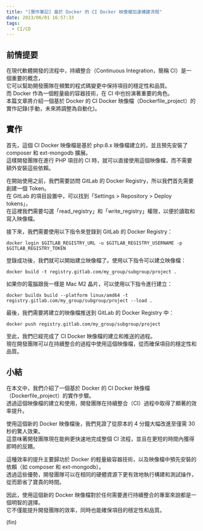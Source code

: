```yaml
---
title: "[實作筆記] 基於 Docker 的 CI Docker 映像檔加速構建流程"
date: 2023/06/01 16:57:33
tags:
  - CI/CD
---
```


## 前情提要

在現代軟體開發的流程中，持續整合（Continuous Integration，簡稱 CI）是一個重要的概念，  
它可以幫助開發團隊在頻繁的程式碼變更中保持項目的穩定性和品質。  
而 Docker 作為一個輕量級的容器技術，在 CI 中也扮演著重要的角色。  
本篇文章將介紹一個基於 Docker 的 CI Docker 映像檔（Dockerfile_project）的實作記錄(手動，未來將調整為自動化)。

## 實作

首先，這個 CI Docker 映像檔是基於 php:8.x 映像檔建立的，並且預先安裝了 composer 和 ext-mongodb 擴展。  
這樣開發團隊在進行 PHP 項目的 CI 時，就可以直接使用這個映像檔，而不需要額外安裝這些依賴。

在開始使用之前，我們需要訪問 GitLab 的 Docker Registry，所以我們首先需要創建一個 Token。  
在 GitLab 的項目設置中，可以找到「Settings > Repository > Deploy tokens」，  
在這裡我們需要勾選「read_registry」和「write_registry」權限，以便於讀取和寫入映像檔。

接下來，我們需要使用以下指令來登錄到 GitLab 的 Docker Registry：

```shell
docker login $GITLAB_REGISTRY_URL -u $GITLAB_REGISTRY_USERNAME -p $GITLAB_REGISTRY_TOKEN
```

登錄成功後，我們就可以開始建立映像檔了。使用以下指令可以建立映像檔：

```shell
docker build -t registry.gitlab.com/my_group/subgroup/project .
```

如果你的電腦跟我一樣是 Mac M2 晶片，可以使用以下指令進行建立：

```shell
docker buildx build --platform linux/amd64 -t registry.gitlab.com/my_group/subgroup/project --load .
```

最後，我們需要將建立的映像檔推送到 GitLab 的 Docker Registry 中：

```shell
docker push registry.gitlab.com/my_group/subgroup/project
```

至此，我們已經完成了 CI Docker 映像檔的建立和推送的過程。  
現在開發團隊可以在持續整合的過程中使用這個映像檔，從而確保項目的穩定性和品質。

## 小結

在本文中，我們介紹了一個基於 Docker 的 CI Docker 映像檔（Dockerfile_project）的實作步驟。  
透過這個映像檔的建立和使用，開發團隊在持續整合（CI）過程中取得了顯著的效率提升。

使用這個新的 Docker 映像檔後，我們見證了從原本的 4 分鐘大幅改進至僅需 30 秒的驚人效果。  
這意味著開發團隊現在能夠更快速地完成整個 CI 流程，並且在更短的時間內獲得即時的反饋。

這種效率的提升主要歸功於 Docker 的輕量級容器技術，以及映像檔中預先安裝的依賴（如 composer 和 ext-mongodb）。  
透過這些優勢，開發團隊可以在相同的硬體資源下更有效地執行構建和測試操作，從而節省了寶貴的時間。

因此，使用這個新的 Docker 映像檔對於任何需要進行持續整合的專案來說都是一個明智的選擇。  
它不僅能提升開發團隊的效率，同時也能確保項目的穩定性和品質。

(fin)
